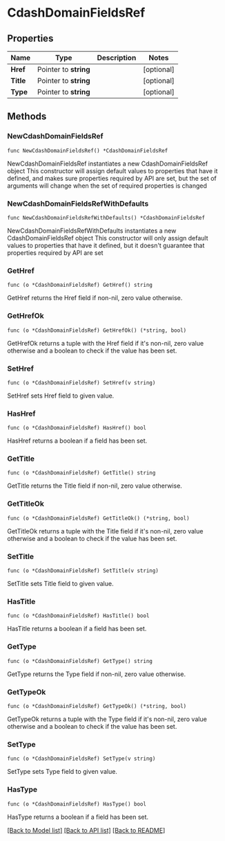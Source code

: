 # CdashDomainFieldsRef

## Properties

Name | Type | Description | Notes
------------ | ------------- | ------------- | -------------
**Href** | Pointer to **string** |  | [optional] 
**Title** | Pointer to **string** |  | [optional] 
**Type** | Pointer to **string** |  | [optional] 

## Methods

### NewCdashDomainFieldsRef

`func NewCdashDomainFieldsRef() *CdashDomainFieldsRef`

NewCdashDomainFieldsRef instantiates a new CdashDomainFieldsRef object
This constructor will assign default values to properties that have it defined,
and makes sure properties required by API are set, but the set of arguments
will change when the set of required properties is changed

### NewCdashDomainFieldsRefWithDefaults

`func NewCdashDomainFieldsRefWithDefaults() *CdashDomainFieldsRef`

NewCdashDomainFieldsRefWithDefaults instantiates a new CdashDomainFieldsRef object
This constructor will only assign default values to properties that have it defined,
but it doesn't guarantee that properties required by API are set

### GetHref

`func (o *CdashDomainFieldsRef) GetHref() string`

GetHref returns the Href field if non-nil, zero value otherwise.

### GetHrefOk

`func (o *CdashDomainFieldsRef) GetHrefOk() (*string, bool)`

GetHrefOk returns a tuple with the Href field if it's non-nil, zero value otherwise
and a boolean to check if the value has been set.

### SetHref

`func (o *CdashDomainFieldsRef) SetHref(v string)`

SetHref sets Href field to given value.

### HasHref

`func (o *CdashDomainFieldsRef) HasHref() bool`

HasHref returns a boolean if a field has been set.

### GetTitle

`func (o *CdashDomainFieldsRef) GetTitle() string`

GetTitle returns the Title field if non-nil, zero value otherwise.

### GetTitleOk

`func (o *CdashDomainFieldsRef) GetTitleOk() (*string, bool)`

GetTitleOk returns a tuple with the Title field if it's non-nil, zero value otherwise
and a boolean to check if the value has been set.

### SetTitle

`func (o *CdashDomainFieldsRef) SetTitle(v string)`

SetTitle sets Title field to given value.

### HasTitle

`func (o *CdashDomainFieldsRef) HasTitle() bool`

HasTitle returns a boolean if a field has been set.

### GetType

`func (o *CdashDomainFieldsRef) GetType() string`

GetType returns the Type field if non-nil, zero value otherwise.

### GetTypeOk

`func (o *CdashDomainFieldsRef) GetTypeOk() (*string, bool)`

GetTypeOk returns a tuple with the Type field if it's non-nil, zero value otherwise
and a boolean to check if the value has been set.

### SetType

`func (o *CdashDomainFieldsRef) SetType(v string)`

SetType sets Type field to given value.

### HasType

`func (o *CdashDomainFieldsRef) HasType() bool`

HasType returns a boolean if a field has been set.


[[Back to Model list]](../README.md#documentation-for-models) [[Back to API list]](../README.md#documentation-for-api-endpoints) [[Back to README]](../README.md)


